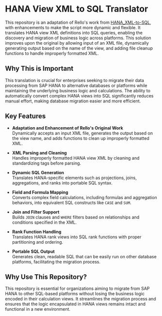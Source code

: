 # HANA View XML to SQL Translator

This repository is an adaptation of Rello's work from [HANA_XML-to-SQL](https://github.com/Rello/HANA_XML-to-SQL/blob/master/xmltosql.php), with enhancements to make the script more dynamic and flexible. It translates HANA view XML definitions into SQL queries, enabling the discovery and migration of business logic across platforms. This solution improves upon the original by allowing input of an XML file, dynamically generating output based on the name of the view, and adding file cleanup functions to handle improperly formatted XML.

## Why This is Important

This translation is crucial for enterprises seeking to migrate their data processing from SAP HANA to alternative databases or platforms while maintaining the underlying business logic and calculations. The ability to automatically convert complex HANA views into SQL significantly reduces manual effort, making database migration easier and more efficient.

## Key Features

- **Adaptation and Enhancement of Rello's Original Work**  
  Dynamically accepts an input XML file, generates the output based on the view name, and adds functions to clean up improperly formatted XML.
  
- **XML Parsing and Cleaning**  
  Handles improperly formatted HANA view XML by cleaning and standardizing tags before parsing.
  
- **Dynamic SQL Generation**  
  Translates HANA-specific elements such as projections, joins, aggregations, and ranks into portable SQL syntax.
  
- **Field and Formula Mapping**  
  Converts complex field calculations, including formulas and aggregation behaviors, into equivalent SQL constructs like `CASE` and `SUM`.
  
- **Join and Filter Support**  
  Builds `JOIN` clauses and `WHERE` filters based on relationships and conditions specified in the XML.

- **Rank Function Handling**  
  Translates HANA rank views into SQL rank functions with proper partitioning and ordering.

- **Portable SQL Output**  
  Generates clean, readable SQL that can be easily run on other database platforms, facilitating the migration process.

## Why Use This Repository?

This repository is essential for organizations aiming to migrate from SAP HANA to other SQL-based platforms without losing the business logic encoded in their calculation views. It streamlines the migration process and ensures that the logic encapsulated in HANA views remains intact and functional in a new environment.
